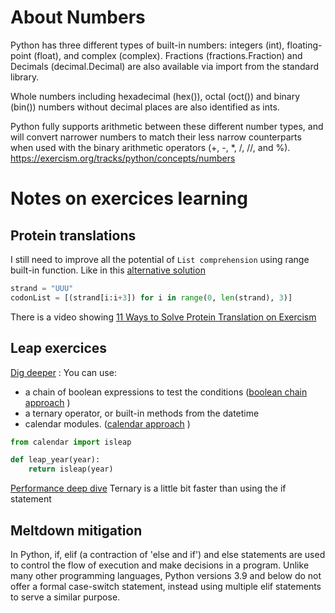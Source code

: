 # About Numbers
Python has three different types of built-in numbers: integers (int), floating-point (float), and complex (complex). Fractions (fractions.Fraction) and Decimals (decimal.Decimal) are also available via import from the standard library.

Whole numbers including hexadecimal (hex()), octal (oct()) and binary (bin()) numbers without decimal places are also identified as ints.

Python fully supports arithmetic between these different number types, and will convert narrower numbers to match their less narrow counterparts when used with the binary arithmetic operators (+, -, *, /, //, and %).
https://exercism.org/tracks/python/concepts/numbers

# Notes on exercices learning
## Protein translations

I still need to improve all the potential of `List comprehension` using range built-in function.
Like in this [alternative solution](https://exercism.org/tracks/python/exercises/protein-translation/solutions/delamoe)

```python
strand = "UUU"
codonList = [(strand[i:i+3]) for i in range(0, len(strand), 3)]
```
There is a video showing [11 Ways to Solve Protein Translation on Exercism](https://www.youtube.com/watch?v=i7SEtqVlWUU&t=33s)


## Leap exercices

[Dig deeper](https://exercism.org/tracks/python/exercises/leap/dig_deeper) :  You can use:
- a chain of boolean expressions to test the conditions ([boolean chain approach](https://exercism.org/tracks/python/exercises/leap/approaches/boolean-chain)
)
- a ternary operator, or built-in methods from the datetime
- calendar modules. ([calendar approach](https://exercism.org/tracks/python/exercises/leap/approaches/calendar-isleap)
)
```python
from calendar import isleap

def leap_year(year):
    return isleap(year)
```

[Performance deep dive](https://exercism.org/tracks/python/exercises/leap/articles/performance)
Ternary is a little bit faster than using the if statement

## Meltdown mitigation
In Python, if, elif (a contraction of 'else and if') and else statements are used to control the flow of execution and make decisions in a program. 
Unlike many other programming languages, Python versions 3.9 and below do not offer a formal case-switch statement, instead using multiple elif statements to serve a similar purpose.
